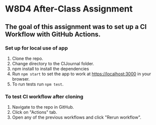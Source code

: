 # W8D4 After-Class Assignment

## The goal of this assignment was to set up a CI Workflow with GitHub Actions.

### Set up for local use of app

1. Clone the repo. 
2. Change directory to the CIJournal folder.
3. npm install to install the dependencies
4. Run `npm start` to set the app to work at [https://localhost:3000](https://localhost:3000) in your browser.
5. To run tests run `npm test`.

### To test CI workflow after cloning

1. Navigate to the repo in GitHub.
2. Click on "Actions" tab.
3. Open any of the previous workflows and click "Rerun workflow".

